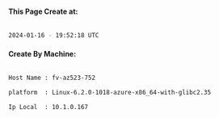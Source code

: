 
   
#### This Page Create at:

```bash

2024-01-16 - 19:52:18 UTC

```

#### Create By Machine:

```bash

Host Name : fv-az523-752

platform  : Linux-6.2.0-1018-azure-x86_64-with-glibc2.35

Ip Local  : 10.1.0.167

```

